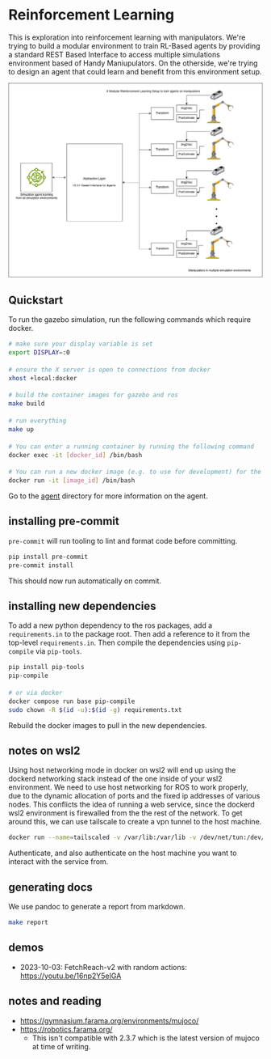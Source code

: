 # Reinforcement Learning

This is exploration into reinforcement learning with manipulators.
We're trying to build a modular environment to train RL-Based agents by providing a standard REST Based Interface to access multiple simulations environment based of Handy Maniupulators.
On the otherside, we're trying to design an agent that could learn and benefit from this environment setup.

![RL_Architecture](/doc/images/rl_idea_architecture.png "MarineGEO logo")

## Quickstart

To run the gazebo simulation, run the following commands which require docker.

```bash
# make sure your display variable is set
export DISPLAY=:0

# ensure the X server is open to connections from docker
xhost +local:docker

# build the container images for gazebo and ros
make build

# run everything
make up

# You can enter a running container by running the following command
docker exec -it [docker_id] /bin/bash

# You can run a new docker image (e.g. to use for development) for the base image using
docker run -it [image_id] /bin/bash
```

Go to the [agent](agent/README.md) directory for more information on the agent.

## installing pre-commit

`pre-commit` will run tooling to lint and format code before committing.

```bash
pip install pre-commit
pre-commit install
```

This should now run automatically on commit.

## installing new dependencies

To add a new python dependency to the ros packages, add a `requirements.in` to the package root.
Then add a reference to it from the top-level `requirements.in`.
Then compile the dependencies using `pip-compile` via `pip-tools`.

```bash
pip install pip-tools
pip-compile

# or via docker
docker compose run base pip-compile
sudo chown -R $(id -u):$(id -g) requirements.txt
```

Rebuild the docker images to pull in the new dependencies.

## notes on wsl2

Using host networking mode in docker on wsl2 will end up using the dockerd networking stack instead of the one inside of your wsl2 environment.
We need to use host networking for ROS to work properly, due to the dynamic allocation of ports and the fixed ip addresses of various nodes.
This conflicts the idea of running a web service, since the dockerd wsl2 environment is firewalled from the the rest of the network.
To get around this, we can use tailscale to create a vpn tunnel to the host machine.

```bash
docker run --name=tailscaled -v /var/lib:/var/lib -v /dev/net/tun:/dev/net/tun --network=host --cap-add=NET_ADMIN --cap-add=NET_RAW tailscale/tailscale
```

Authenticate, and also authenticate on the host machine you want to interact with the service from.

## generating docs

We use pandoc to generate a report from markdown.

```bash
make report
```

## demos

- 2023-10-03: FetchReach-v2 with random actions: https://youtu.be/16np2Y5eIGA

## notes and reading

- https://gymnasium.farama.org/environments/mujoco/
- https://robotics.farama.org/
  - This isn't compatible with 2.3.7 which is the latest version of mujoco at time of writing.
